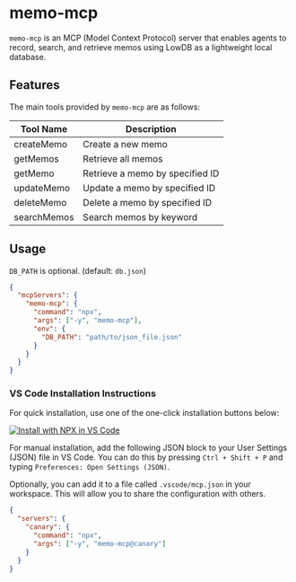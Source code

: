 # memo-mcp

`memo-mcp` is an MCP (Model Context Protocol) server that enables agents to record, search, and retrieve memos using LowDB as a lightweight local database.

## Features

The main tools provided by `memo-mcp` are as follows:

| Tool Name   | Description                     |
| ----------- | ------------------------------- |
| createMemo  | Create a new memo               |
| getMemos    | Retrieve all memos              |
| getMemo     | Retrieve a memo by specified ID |
| updateMemo  | Update a memo by specified ID   |
| deleteMemo  | Delete a memo by specified ID   |
| searchMemos | Search memos by keyword         |

## Usage

`DB_PATH` is optional. (default: `db.json`)

```json
{
  "mcpServers": {
    "memo-mcp": {
      "command": "npx",
      "args": ["-y", "memo-mcp"],
      "env": {
        "DB_PATH": "path/to/json_file.json"
      }
    }
  }
}
```

### VS Code Installation Instructions

For quick installation, use one of the one-click installation buttons below:

[![Install with NPX in VS Code](https://img.shields.io/badge/VS_Code-NPM-0098FF?style=flat-square&logo=visualstudiocode&logoColor=white)](https://insiders.vscode.dev/redirect/mcp/install?name=memo-mcp&config=%7B%22command%22%3A%22npx%22%2C%22args%22%3A%5B%22-y%22%2C%22memo-mcp%22%5D%7D)

For manual installation, add the following JSON block to your User Settings (JSON) file in VS Code. You can do this by pressing `Ctrl + Shift + P` and typing `Preferences: Open Settings (JSON)`.

Optionally, you can add it to a file called `.vscode/mcp.json` in your workspace. This will allow you to share the configuration with others.

```json
{
  "servers": {
    "canary": {
      "command": "npx",
      "args": ["-y", "memo-mcp@canary"]
    }
  }
}
```
